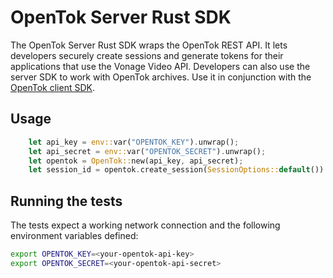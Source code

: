 # OpenTok Server Rust SDK

The OpenTok Server Rust SDK wraps the OpenTok REST API. It lets developers securely create sessions and generate tokens
for their applications that use the Vonage Video API. Developers can also use the server SDK to work with OpenTok archives.
Use it in conjunction with the [OpenTok client SDK](https://github.com/ferjm/opentok-rs).

## Usage

```rust
    let api_key = env::var("OPENTOK_KEY").unwrap();
    let api_secret = env::var("OPENTOK_SECRET").unwrap();
    let opentok = OpenTok::new(api_key, api_secret);
    let session_id = opentok.create_session(SessionOptions::default()).await;
```

## Running the tests

The tests expect a working network connection and the following environment variables defined:

```sh
export OPENTOK_KEY=<your-opentok-api-key>
export OPENTOK_SECRET=<your-opentok-api-secret>
```
